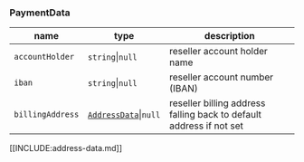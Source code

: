 ### PaymentData
| name             | type                                     | description                                                         |
|------------------|------------------------------------------|---------------------------------------------------------------------|
| `accountHolder`  | `string`\|`null`                         | reseller account holder name                                        |
| `iban`           | `string`\|`null`                         | reseller account number (IBAN)                                      |
| `billingAddress` | [`AddressData`](address-data.md)\|`null` | reseller billing address falling back to default address if not set |

[[INCLUDE:address-data.md]]
